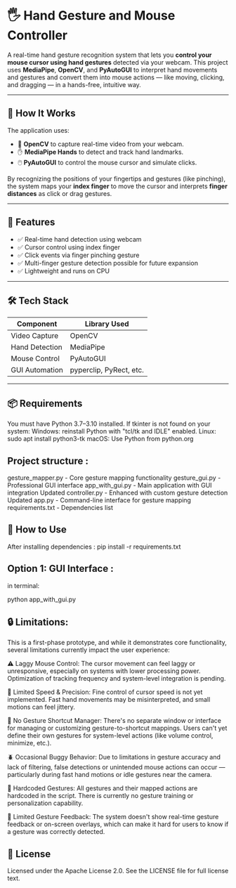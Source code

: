# 🖐️ Hand Gesture and Mouse Controller

A real-time hand gesture recognition system that lets you **control your mouse cursor using hand gestures** detected via your webcam. This project uses **MediaPipe**, **OpenCV**, and **PyAutoGUI** to interpret hand movements and gestures and convert them into mouse actions — like moving, clicking, and dragging — in a hands-free, intuitive way.

---

## 🧠 How It Works

The application uses:

- 🎥 **OpenCV** to capture real-time video from your webcam.
- ✋ **MediaPipe Hands** to detect and track hand landmarks.
- 🖱️ **PyAutoGUI** to control the mouse cursor and simulate clicks.

By recognizing the positions of your fingertips and gestures (like pinching), the system maps your **index finger** to move the cursor and interprets **finger distances** as click or drag gestures.

---

## 🚀 Features

- ✅ Real-time hand detection using webcam
- ✅ Cursor control using index finger
- ✅ Click events via finger pinching gesture
- ✅ Multi-finger gesture detection possible for future expansion
- ✅ Lightweight and runs on CPU

---

## 🛠️ Tech Stack

| Component       | Library Used     |
|----------------|------------------|
| Video Capture   | OpenCV           |
| Hand Detection  | MediaPipe        |
| Mouse Control   | PyAutoGUI        |
| GUI Automation  | pyperclip, PyRect, etc. |

---

## 📦 Requirements

You must have Python 3.7–3.10 installed.
If tkinter is not found on your system:
  Windows: reinstall Python with "tcl/tk and IDLE" enabled.
  Linux: sudo apt install python3-tk
  macOS: Use Python from python.org


## Project structure :
gesture_mapper.py - Core gesture mapping functionality
gesture_gui.py - Professional GUI interface
app_with_gui.py - Main application with GUI integration
Updated controller.py - Enhanced with custom gesture detection
Updated app.py - Command-line interface for gesture mapping
requirements.txt - Dependencies list


## 🚀 How to Use

After installing dependencies :
pip install -r requirements.txt

## Option 1: GUI Interface :
in terminal:

python app_with_gui.py


## 🔒 Limitations:
This is a first-phase prototype, and while it demonstrates core functionality, several limitations currently impact the user experience:

  ⚠️ Laggy Mouse Control: The cursor movement can feel laggy or unresponsive, especially on systems with lower processing power. Optimization of tracking frequency and system-level integration is pending.

  🐢 Limited Speed & Precision: Fine control of cursor speed is not yet implemented. Fast hand movements may be misinterpreted, and small motions can feel jittery.

  🚫 No Gesture Shortcut Manager: There's no separate window or interface for managing or customizing gesture-to-shortcut mappings. Users can't yet define their own gestures for system-level actions (like volume control, minimize, etc.).

  🪲 Occasional Buggy Behavior: Due to limitations in gesture accuracy and lack of filtering, false detections or unintended mouse actions can occur — particularly during fast hand motions or idle gestures near the camera.

  🧠 Hardcoded Gestures: All gestures and their mapped actions are hardcoded in the script. There is currently no gesture training or personalization capability.

  🔁 Limited Gesture Feedback: The system doesn't show real-time gesture feedback or on-screen overlays, which can make it hard for users to know if a gesture was correctly detected.



## 🪪 License

Licensed under the Apache License 2.0.
See the LICENSE file for full license text.
